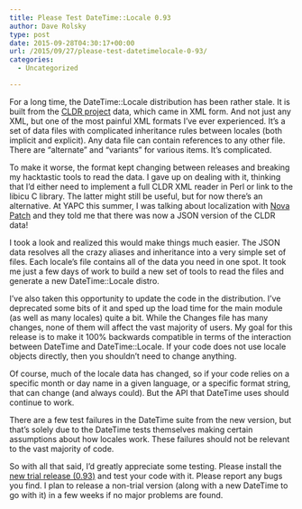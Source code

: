 ```yaml
---
title: Please Test DateTime::Locale 0.93
author: Dave Rolsky
type: post
date: 2015-09-28T04:30:17+00:00
url: /2015/09/27/please-test-datetimelocale-0-93/
categories:
  - Uncategorized

---
```

For a long time, the DateTime::Locale distribution has been rather stale. It is built from the [CLDR project][1] data, which came in XML form. And not just any XML, but one of the most painful XML formats I&#8217;ve ever experienced. It&#8217;s a set of data files with complicated inheritance rules between locales (both implicit and explicit). Any data file can contain references to any other file. There are &#8220;alternate&#8221; and &#8220;variants&#8221; for various items. It&#8217;s complicated.

To make it worse, the format kept changing between releases and breaking my hacktastic tools to read the data. I gave up on dealing with it, thinking that I&#8217;d either need to implement a full CLDR XML reader in Perl or link to the libicu C library. The latter might still be useful, but for now there&#8217;s an alternative. At YAPC this summer, I was talking about localization with [Nova Patch][2] and they told me that there was now a JSON version of the CLDR data!

I took a look and realized this would make things much easier. The JSON data resolves all the crazy aliases and inheritance into a very simple set of files. Each locale&#8217;s file contains all of the data you need in one spot. It took me just a few days of work to build a new set of tools to read the files and generate a new DateTime::Locale distro.

I&#8217;ve also taken this opportunity to update the code in the distribution. I&#8217;ve deprecated some bits of it and sped up the load time for the main module (as well as many locales) quite a bit. While the Changes file has many changes, none of them will affect the vast majority of users. My goal for this release is to make it 100% backwards compatible in terms of the interaction between DateTime and DateTime::Locale. If your code does not use locale objects directly, then you shouldn&#8217;t need to change anything.

Of course, much of the locale data has changed, so if your code relies on a specific month or day name in a given language, or a specific format string, that can change (and always could). But the API that DateTime uses should continue to work.

There are a few test failures in the DateTime suite from the new version, but that&#8217;s solely due to the DateTime tests themselves making certain assumptions about how locales work. These failures should not be relevant to the vast majority of code.

So with all that said, I&#8217;d greatly appreciate some testing. Please install the [new trial release (0.93)][3] and test your code with it. Please report any bugs you find. I plan to release a non-trial version (along with a new DateTime to go with it) in a few weeks if no major problems are found.

 [1]: http://cldr.unicode.org/
 [2]: http://patch.codes/
 [3]: https://metacpan.org/release/DROLSKY/DateTime-Locale-0.93-TRIAL